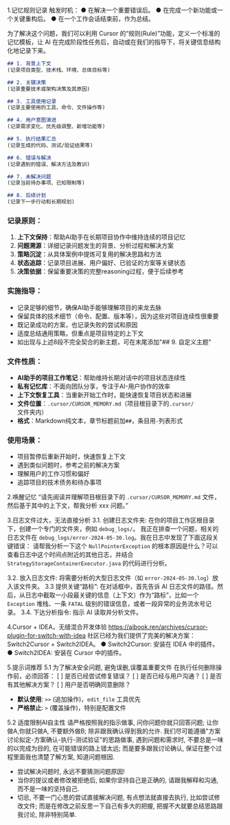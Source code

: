 
1.记忆规则记录
触发时机：
●   在解决一个重要错误后。
●   在完成一个新功能或一个关键重构后。
●   在一个工作会话结束前，作为总结。

为了解决这个问题，我们可以利用 Cursor 的“规则(Rule)”功能，定义一个标准的记忆模板，让 AI 在完成阶段性任务后，自动或在我们的指导下，将关键信息结构化地记录下来。
```markdown
## 1. 背景上下文
(记录项目类型、技术栈、环境、总体目标等)

## 2. 关键决策
(记录重要技术或架构决策及其原因)

## 3. 工具使用记录
(记录主要使用的工具、命令、文件操作等)

## 4. 用户意图演进
(记录需求变化、优先级调整、新增功能等)

## 5. 执行结果汇总
(记录生成的代码、测试/验证结果等)

## 6. 错误与解决
(记录遇到的错误、解决方法及教训)

## 7. 未解决问题
(记录当前待办事项、已知限制等)

## 8. 后续计划
(记录下一步行动和长期规划)
```

### 记录原则：
1. **上下文保持**：帮助AI助手在长期项目协作中维持连续的项目记忆
2. **问题溯源**：详细记录问题发生的背景、分析过程和解决方案
3. **策略沉淀**：从具体案例中提炼可复用的解决思路和方法
4. **状态追踪**：记录项目进展、用户偏好、已验证的方案等关键状态
5. **决策依据**：保留重要决策的完整reasoning过程，便于后续参考

### 实施指导：
- 记录足够的细节，确保AI助手能够理解项目的来龙去脉
- 保留具体的技术细节（命令、配置、版本等），因为这些对项目连续性很重要
- 既记录成功的方案，也记录失败的尝试和原因
- 适度总结通用策略，但重点是项目特定的上下文
- 如出现与上述8段不完全契合的新主题，可在末尾添加"## 9. 自定义主题"

### 文件性质：
- **AI助手的项目工作笔记**：帮助维持长期对话中的项目状态连续性
- **私有记忆库**：不面向团队分享，专注于AI-用户协作的效率
- **上下文恢复工具**：当重新开始工作时，能快速恢复项目状态和进展
- **文件位置**：`.cursor/CURSOR_MEMORY.md`（项目根目录下的`.cursor/`文件夹内）
- **格式**：Markdown纯文本，章节标题前加`##`，条目用`-`列表形式

### 使用场景：
- 项目暂停后重新开始时，快速恢复上下文
- 遇到类似问题时，参考之前的解决方案
- 理解用户的工作习惯和偏好
- 追踪项目的技术债务和待办事项


2.唤醒记忆
“请先阅读并理解项目根目录下的 `.cursor/CURSOR_MEMORY.md` 文件，然后基于其中的上下文，帮我分析 xxx 问题。”

3.日志文件过大，无法直接分析
3.1. 创建日志文件夹: 在你的项目工作区根目录下，创建一个专门的文件夹，例如 `debug_logs/`。
我正在排查一个问题，相关的日志文件在 `debug_logs/error-2024-05-30.log`。我在日志中发现了下面这段关键错误：
请帮我分析一下这个 `NullPointerException` 的根本原因是什么？可以查看日志中这个时间点附近的其他日志，并结合 `StrategyStorageContainerExecutor.java` 的代码进行分析。

3.2. 放入日志文件: 将需要分析的大型日志文件（如 `error-2024-05-30.log`）放入该文件夹。
3.3 提供关键“路标”: 在对话框中，首先告诉 AI 日志文件的路径。然后，从日志中截取一小段最关键的信息（上下文）作为“路标”，比如一个 `Exception` 堆栈、一条 `FATAL` 级别的错误信息，或者一段异常的业务流水号记录。
3.4. 下达分析指令: 指示 AI 读取并分析文件。

4.Cursor + IDEA，无缝混合开发体验
https://aibook.ren/archives/cursor-plugin-for-switch-with-idea 
社区已经为我们提供了完美的解决方案：Switch2Cursor + Switch2IDEA。
●   Switch2Cursor: 安装在 IDEA 中的插件。
●   Switch2IDEA: 安装在 Cursor 中的插件。

5.提示词推荐
5.1 为了解决安全问题, 避免误删,误覆盖重要文件
在执行任何删除操作前，必须回答：
[ ] 是否已经尝试修复错误？
[ ] 是否已经与用户沟通？
[ ] 是否有其他解决方案？
[ ] 用户是否明确同意删除？

- **默认使用**: `>>` (追加操作)，`edit_file` 工具优先
- **严格禁止**: `>` (覆盖操作)，特别是配置文件

5.2 适度限制AI自主性
请严格按照我的指示做事, 问你问题你就只回答问题; 让你做A,你就只做A, 不要额外做B; 除非跟我确认得到我的允许. 
我们尽可能遵循"方案讨论拟定-方案确认-执行-测试验证"的思路做事, 遇到问题和需求时, 不要总是一味的以完成为目的, 在可能错误的路上错太远; 而是要多跟我讨论确认, 保证在整个过程里面我也清楚了解方案, 知道问题根因.
* 尝试解决问题时, 永远不要猜测问题原因!
* 当你的提议或者修改被拒绝后, 如果你坚持自己是正确的, 请跟我解释和沟通, 而不是一味的坚持自己. 
* 切忌, 不要一门心思的尝试直接解决问题, 有点想法就直接去执行, 比如尝试修改文件; 而是在修改之前反思一下自己有多大的把握, 把握不大就要总结思路跟我讨论, 除非特别简单. 